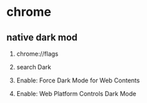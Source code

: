 # chrome

## native dark mod

1. chrome://flags

2. search Dark

3. Enable: Force Dark Mode for Web Contents

4. Enable: Web Platform Controls Dark Mode
